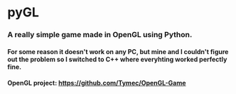 # pyGL

### A really simple game made in OpenGL using Python.

#### For some reason it doesn't work on any PC, but mine and I couldn't figure out the problem so I switched to C++ where everyhting worked perfectly fine. 
#### OpenGL project: https://github.com/Tymec/OpenGL-Game

